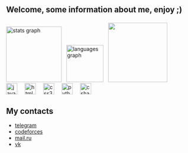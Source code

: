 <h2 align="left">Welcome, some information about me, enjoy ;)</h2>

###

<div align="left">
  <img src="https://github-readme-stats.vercel.app/api?username=Tipok3465&hide_title=false&hide_rank=false&show_icons=true&include_all_commits=true&count_private=true&disable_animations=false&theme=dracula&locale=en&hide_border=false" height="150" alt="stats graph"  />
  <img width="5" />
  <img src="https://github-readme-stats.vercel.app/api/top-langs?username=Tipok3465&locale=en&hide_title=false&layout=compact&card_width=320&langs_count=5&theme=dracula&hide_border=false" height="100" alt="languages graph"  />
  <img width="5" />
  <img height="160" src="https://gifs.obs.ru-moscow-1.hc.sbercloud.ru/eef685eda3e1e5119037df64cba54f2e921f83863fbb2c7391c8e0f34836ca51.gif"  />
</div>

<div align="left">
  <img src="https://cdn.jsdelivr.net/gh/devicons/devicon/icons/javascript/javascript-original.svg" height="30" alt="javascript logo"  />
  <img width="12" />
  <img src="https://cdn.jsdelivr.net/gh/devicons/devicon/icons/html5/html5-original.svg" height="30" alt="html5 logo"  />
  <img width="12" />
  <img src="https://cdn.jsdelivr.net/gh/devicons/devicon/icons/css3/css3-original.svg" height="30" alt="css3 logo"  />
  <img width="12" />
  <img src="https://cdn.jsdelivr.net/gh/devicons/devicon/icons/python/python-original.svg" height="30" alt="python logo"  />
  <img width="12" />
  <img src="https://cdn.jsdelivr.net/gh/devicons/devicon/icons/csharp/csharp-original.svg" height="30" alt="csharp logo"  />
</div>

## My contacts
* [telegram](https://t.me/noname34656)
* [codeforces](https://codeforces.com/profile/fmp_noname_)
* [mail.ru](https://e.mail.ru/cgi-bin/sentmsg?To=danpod1001@mail.ru&from=otvet&afterReload=1)
* [vk](https://vk.com/me.noname)
